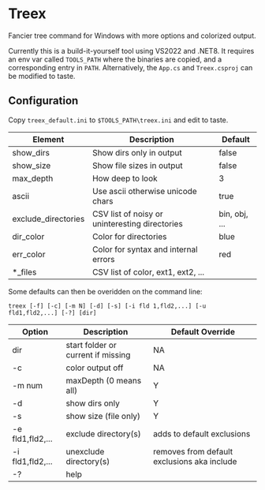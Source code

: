 # Treex
Fancier tree command for Windows with more options and colorized output.

Currently this is a build-it-yourself tool using VS2022 and .NET8. It requires an env var called
`TOOLS_PATH` where the binaries are copied, and a corresponding entry in `PATH`.
Alternatively, the `App.cs` and `Treex.csproj` can be modified to taste.

## Configuration

Copy `treex_default.ini` to `$TOOLS_PATH\treex.ini` and edit to taste.

Element                 | Description                                       | Default
-----------             | -----------                                       | ------------------------
show_dirs               | Show dirs only in output                          | false
show_size               | Show file sizes in output                         | false
max_depth               | How deep to look                                  | 3
ascii                   | Use ascii otherwise unicode chars                 | true
exclude_directories     | CSV list of noisy or uninteresting directories    | bin, obj, ...
dir_color               | Color for directories                             | blue
err_color               | Color for syntax and internal errors              | red
*_files                 | CSV list of color, ext1, ext2, ...                |


Some defaults can then be overidden on the command line:

`treex [-f] [-c] [-m N] [-d] [-s] [-i fld 1,fld2,...] [-u fld1,fld2,...] [-?] [dir]`

Option              | Description                           | Default Override
-----------         | -----------                           | ------------------------
dir                 | start folder or current if missing    | NA
-c                  | color output off                      | NA
-m num              | maxDepth (0 means all)                | Y
-d                  | show dirs only                        | Y
-s                  | show size (file only)                 | Y
-e fld1,fld2,...    | exclude directory(s)                  | adds to default exclusions
-i fld1,fld2,...    | unexclude directory(s)                | removes from default exclusions aka include
-?                  | help                                  |

